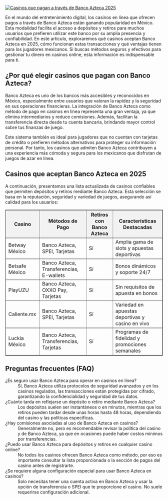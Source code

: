[![Casinos que pagan a través de Banco Azteca 2025](https://123-caf.pages.dev/gitsignup.png)](https://vrmoo.ru/Bt82HjjY)

<p>En el mundo del entretenimiento digital, los casinos en línea que ofrecen pagos a través de Banco Azteca están ganando popularidad en México. Esta modalidad facilita el acceso a depósitos y retiros para muchos usuarios que prefieren utilizar este banco por su amplia presencia y confiabilidad. En este artículo, exploraremos qué casinos aceptan Banco Azteca en 2025, cómo funcionan estas transacciones y qué ventajas tienen para los jugadores mexicanos. Si buscas métodos seguros y efectivos para gestionar tu dinero en casinos online, esta información es indispensable para ti.</p>  <h2>¿Por qué elegir casinos que pagan con Banco Azteca?</h2> <p>Banco Azteca es uno de los bancos más accesibles y reconocidos en México, especialmente entre usuarios que valoran la rapidez y la seguridad en sus operaciones financieras. La integración de Banco Azteca como método de pago en casinos en línea representa una gran ventaja, ya que elimina intermediarios y reduce comisiones. Además, facilitan la transferencia directa desde tu cuenta bancaria, brindando mayor control sobre tus finanzas de juego.</p> <p>Este sistema también es ideal para jugadores que no cuentan con tarjetas de crédito o prefieren métodos alternativos para proteger su información personal. Por tanto, los casinos que admiten Banco Azteca contribuyen a una experiencia más cómoda y segura para los mexicanos que disfrutan de juegos de azar en línea.</p>  <h2>Casinos que aceptan Banco Azteca en 2025</h2> <p>A continuación, presentamos una lista actualizada de casinos confiables que permiten depósitos y retiros mediante Banco Azteca. Esta selección se basa en la reputación, seguridad y variedad de juegos, asegurando así calidad para los usuarios:</p>  <table border="1" cellpadding="8" cellspacing="0" style="border-collapse: collapse; width: 100%;">   <thead>     <tr style="background-color: #f2f2f2;">       <th>Casino</th>       <th>Métodos de Pago</th>       <th>Retiros con Banco Azteca</th>       <th>Características Destacadas</th>     </tr>   </thead>   <tbody>     <tr>       <td>Betway México</td>       <td>Banco Azteca, SPEI, Tarjetas</td>       <td>Sí</td>       <td>Amplia gama de slots y apuestas deportivas</td>     </tr>     <tr>       <td>Betsafe México</td>       <td>Banco Azteca, Transferencias, E-wallets</td>       <td>Sí</td>       <td>Bonos dinámicos y soporte 24/7</td>     </tr>     <tr>       <td>PlayUZU</td>       <td>Banco Azteca, OXXO Pay, Tarjetas</td>       <td>Sí</td>       <td>Sin requisitos de apuesta en bonos</td>     </tr>     <tr>       <td>Caliente.mx</td>       <td>Banco Azteca, SPEI, Tarjetas</td>       <td>Sí</td>       <td>Variedad en apuestas deportivas y casino en vivo</td>     </tr>     <tr>       <td>Luckia México</td>       <td>Banco Azteca, Transferencias, Tarjetas</td>       <td>Sí</td>       <td>Programas de fidelidad y promociones semanales</td>     </tr>   </tbody> </table>  <h2>Preguntas frecuentes (FAQ)</h2> <dl>   <dt>¿Es seguro usar Banco Azteca para operar en casinos en línea?</dt>   <dd>Sí, Banco Azteca utiliza protocolos de seguridad avanzados y en los casinos regulados, las transacciones están protegidas por cifrado, garantizando la confidencialidad y seguridad de tus datos.</dd>    <dt>¿Cuánto tarda en reflejarse un depósito o retiro mediante Banco Azteca?</dt>   <dd>Los depósitos suelen ser instantáneos o en minutos, mientras que los retiros pueden tardar desde unas horas hasta 48 horas, dependiendo del casino y las políticas específicas.</dd>    <dt>¿Hay comisiones asociadas al uso de Banco Azteca en casinos?</dt>   <dd>Generalmente no, pero es recomendable revisar la política del casino y de Banco Azteca, ya que en ocasiones puede haber costos mínimos por transferencias.</dd>    <dt>¿Puedo usar Banco Azteca para depósitos y retiros en cualquier casino online?</dt>   <dd>No todos los casinos ofrecen Banco Azteca como método, por eso es importante consultar la lista proporcionada o la sección de pagos del casino antes de registrarte.</dd>    <dt>¿Se requiere alguna configuración especial para usar Banco Azteca en casinos?</dt>   <dd>Solo necesitas tener una cuenta activa en Banco Azteca y usar la opción de transferencia o SPEI que te proporcione el casino. No suele requerirse configuración adicional.</dd> </dl>